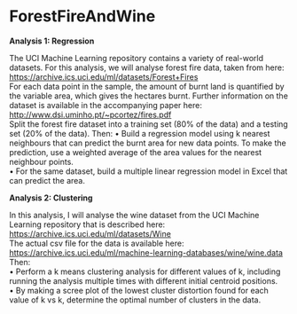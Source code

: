 # ForestFireAndWine
**Analysis 1: Regression**  

The UCI Machine Learning repository contains a variety of real-world datasets. For this analysis, we will analyse forest fire data, taken from here:  
https://archive.ics.uci.edu/ml/datasets/Forest+Fires  
For each data point in the sample, the amount of burnt land is quantified by the variable area, which gives the hectares burnt. Further information on the dataset is available in the accompanying paper here:  
http://www.dsi.uminho.pt/~pcortez/fires.pdf  
Split the forest fire dataset into a training set (80% of the data) and a testing set (20% of the data). 
Then:
•	Build a regression model using k nearest neighbours that can predict the burnt area for new data points. To make the prediction, use a weighted average of the area values for the nearest neighbour points.  
•	For the same dataset, build a multiple linear regression model in Excel that can predict the area.  
  
**Analysis 2: Clustering**
  
In this analysis, I will analyse the wine dataset from the UCI Machine Learning repository that is described here:  
https://archive.ics.uci.edu/ml/datasets/Wine  
The actual csv file for the data is available here:  
https://archive.ics.uci.edu/ml/machine-learning-databases/wine/wine.data  
Then:  
•	Perform a k means clustering analysis for different values of k, including running the analysis multiple times with different initial centroid positions.  
•	By making a scree plot of the lowest cluster distortion found for each value of k vs k, determine the optimal number of clusters in the data.  

